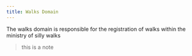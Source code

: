 ```yaml
---
title: Walks Domain
---
```


The walks domain is responsible for the registration of walks within the ministry of silly walks

> this is a note
